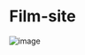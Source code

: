 # Film-site

![image](https://user-images.githubusercontent.com/62254808/168263497-86403c82-832c-49cc-b1b0-dc3fa9308745.png)
